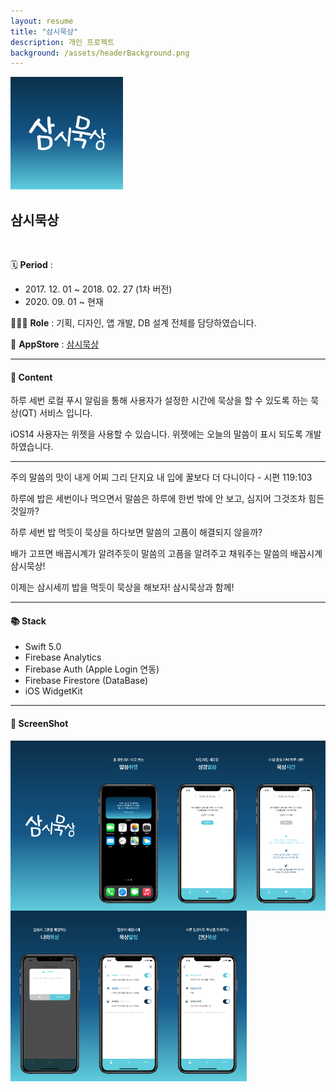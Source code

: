 ```yaml
---
layout: resume
title: "삼시묵상"
description: 개인 프로젝트
background: /assets/headerBackground.png
---
```


<div class="page-header-icon undefined">
    <img class="icon" src="/assets/images/resume/samsi_icon.png">
</div>

## 삼시묵상

<br>

🗓 **Period** : 

- 2017\. 12\. 01 ~ 2018\. 02\. 27 (1차 버전)
- 2020\. 09\. 01 ~ 현재

👨🏻‍💻 **Role** : 기획, 디자인, 앱 개발, DB 설계 전체를 담당하였습니다.

🍎 **AppStore** : [삼시묵상](https://apps.apple.com/us/app/id1533036054)

---

#### 📜 Content

하루 세번 로컬 푸시 알림을 통해 사용자가 설정한 시간에 묵상을 할 수 있도록 하는 묵상(QT) 서비스 입니다.

iOS14 사용자는 위젯을 사용할 수 있습니다. 위젯에는 오늘의 말씀이 표시 되도록 개발하였습니다.

--- 

주의 말씀의 맛이 내게 어찌 그리 단지요 내 입에 꿀보다 더 다니이다 - 시편 119:103

하루에 밥은 세번이나 먹으면서 말씀은 하루에 한번 밖에 안 보고, 심지어 그것조차 힘든 것일까?

하루 세번 밥 먹듯이 묵상을 하다보면 말씀의 고픔이 해결되지 않을까?

배가 고프면 배꼽시계가 알려주듯이 말씀의 고픔을 알려주고 채워주는 말씀의 배꼽시계 삼시묵상!

이제는 삼시세끼 밥을 먹듯이 묵상을 해보자! 삼시묵상과 함께!

---

#### 📚 Stack

- Swift 5.0
- Firebase Analytics
- Firebase Auth (Apple Login 연동)
- Firebase Firestore (DataBase)
- iOS WidgetKit

---

#### 📸 ScreenShot

<div style="width:100%; margin:0 auto;">
<a href="#"><img style="width:25%" src="https://raw.githubusercontent.com/swieeft/resume/master/images/samsi1.png" align="left"></a>
<a href="#"><img style="width:25%" src="https://raw.githubusercontent.com/swieeft/resume/master/images/samsi2.png" align="left"></a>
<a href="#"><img style="width:25%" src="https://raw.githubusercontent.com/swieeft/resume/master/images/samsi3.png" align="left"></a>
<a href="#"><img style="width:25%" src="https://raw.githubusercontent.com/swieeft/resume/master/images/samsi4.png" align="left"></a>
<a href="#"><img style="width:25%" src="https://raw.githubusercontent.com/swieeft/resume/master/images/samsi5.png" align="left"></a>
<a href="#"><img style="width:25%" src="https://raw.githubusercontent.com/swieeft/resume/master/images/samsi6.png" align="left"></a>
<a href="#"><img style="width:25%" src="https://raw.githubusercontent.com/swieeft/resume/master/images/samsi7.png" align="left"></a>
</div>